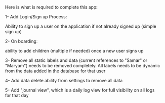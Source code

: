 Here is what is required to complete this app:

1- Add Login/Sign up Process: 

Ability to sign up a user on the application if not already signed up (simple sign up)

2- On boarding:

ability to add children (multiple if needed) once a new user signs up

3- Remove all static labels and data (current references to "Samar" or "Maryam") needs to be removed completely. All labels needs to be dynamic from the data added in the database for that user

4- Add data delete ability from settings to remove all data

5- Add "journal view", which is a daily log view for full visibility on all logs for that day 

